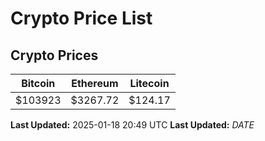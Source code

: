 # Crypto Price List

## Crypto Prices
| Bitcoin | Ethereum | Litecoin |
| ------- | -------- | -------- |
| $103923 | $3267.72 | $124.17 |
**Last Updated:** 2025-01-18 20:49 UTC
**Last Updated:** $DATE$
